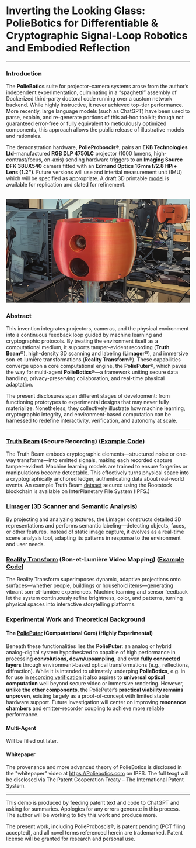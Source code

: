 # Inverting the Looking Glass: PolieBotics for Differentiable & Cryptographic Signal-Loop Robotics and Embodied Reflection

------

### Introduction

The **PolieBotics** suite for projector–camera systems arose from the author’s independent experimentation, culminating in a “spaghetti” assembly of Dockerized third-party doctoral code running over a custom network backend. While highly instructive, it never achieved top-tier performance. More recently, large language models (such as ChatGPT) have been used to parse, explain, and re-generate portions of this ad-hoc toolkit; though not guaranteed error-free or fully equivalent to meticulously optimized components, this approach allows the public release of illustrative models and rationales.

The demonstration hardware, **PolieProboscis®**, pairs an **EKB Technologies Ltd**–manufactured **RGB DLP 4750LC** projector (1000 lumens, high-contrast/focus, on-axis) sending hardware triggers to an **Imaging Source DFK 38UX540** camera fitted with an **Edmund Optics 16 mm f/2.8 HPi+ Lens (1.2")**. Future versions will use and intertial measurement unit (IMU) which will be specified as appropriate. A draft 3D printable [model](PolieProboscis_ALPHA_NEEDS_FIX.tar.xz) is available for replication and slated for refinement.

<br>
<img src="PolieProboscis.png" alt="PolieProboscis Prototype" title="PolieProboscis Prototype. Background artified to hide mess.">

### Abstract
This invention integrates projectors, cameras, and the physical environment into a continuous feedback loop guided by machine learning and cryptographic protocols. By treating the environment itself as a computational medium, it supports tamper-evident recording (**Truth Beam®**), high-density 3D scanning and labeling (**Limager®**), and immersive son-et-lumière transformations (**Reality Transform®**). These capabilities converge upon a core computational engine, the **PoliePuter®**, which paves the way for multi-agent **PolieBotics®**—a framework uniting secure data handling, privacy-preserving collaboration, and real-time physical adaptation.  

The present disclosures span different stages of development: from functioning prototypes to experimental designs that may never fully materialize. Nonetheless, they collectively illustrate how machine learning, cryptographic integrity, and environment-based computation can be harnessed to redefine interactivity, verification, and autonomy at scale.

------

### [Truth Beam](truth_beam.md) (Secure Recording) ([Example Code](https://github.com/PolieBotics/TruthBeam))

The Truth Beam embeds cryptographic elements—structured noise or one-way transforms—into emitted signals, making each recorded capture tamper-evident. Machine learning models are trained to ensure forgeries or manipulations become detectable. This effectively turns physical space into a cryptographically anchored ledger, authenticating data about real-world events. 
An example Truth Beam [dataset](https://ipfs.io/ipfs/bafybeibbapmogu2bro3ettoilge6bp5lic3u2mdohvbutgixnee463kmga) secured using the Rootstock blockchain is available on InterPlanetary File System (IPFS.)

### [Limager](limager.md) (3D Scanner and Semantic Analysis)

By projecting and analyzing textures, the Limager constructs detailed 3D representations and performs semantic labeling—detecting objects, faces, or other features. Instead of static image capture, it evolves as a real-time scene analysis tool, adapting its patterns in response to the environment and user needs.

### [Reality Transform](reality_transform.md) (Son-et-Lumière Video Mapping) ([Example Code](https://github.com/PolieBotics/RealityTransform))

The Reality Transform superimposes dynamic, adaptive projections onto surfaces—whether people, buildings or household items—generating vibrant son-et-lumière experiences. Machine learning and sensor feedback let the system continuously refine brightness, color, and patterns, turning physical spaces into interactive storytelling platforms.

### Experimental Work and Theoretical Background

#### The [PoliePuter](computation.md) (Computational Core) (Highly Experimental)

Beneath these functionalities lies the **PoliePuter**: an analog or hybrid analog–digital system hypothesized to capable of high performance in processing **convolutions, down/upsampling,** and even **fully connected layers** through environment-based optical transformations (e.g., reflections, diffraction). While it is intended to ultimately underping **PolieBotics**, e.g. in for use in [recording verification](reactor.md) it also aspires to **universal optical computation** well beyond secure video or immersive rendering. However, **unlike the other components**, the PoliePuter’s **practical viability remains unproven**, existing largely as a proof-of-concept with limited stable hardware support. Future investigation will center on improving **resonance chambers** and emitter–recorder coupling to achieve more reliable performance.

#### Multi-Agent

Will be filled out later.

#### Whitepaper

The provenance and more advanced theory of PolieBotics is disclosed in the "whitepaper" video at https://Poliebotics.com on IPFS. The full texgt will be disclosed via The Patent Cooperation Treaty – The International Patent System.


------
This demo is produced by feeding patent text and code to ChatGPT and asking for summaries. Apologies for any errors generate in this process. The author will be working to tidy this work and produce more.

The present work, including PolieProboscis®, is patent pending (PCT filing accepted), and all novel terms referenced herein are trademarked. Patent license will be granted for research and personal use.

